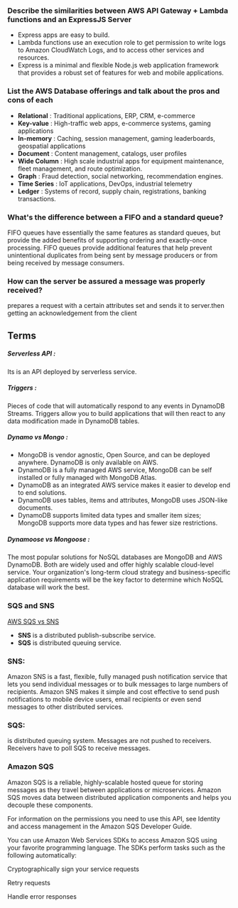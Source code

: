 
### Describe the similarities between AWS API Gateway + Lambda functions and an ExpressJS Server
* Express apps are easy to build. 
* Lambda functions use an execution role to get permission to write logs to Amazon CloudWatch Logs, and to access other services and resources.
* Express is a minimal and flexible Node.js web application framework that provides a robust set of features for web and mobile applications.
### List the AWS Database offerings and talk about the pros and cons of each
* **Relational** : Traditional applications, ERP, CRM, e-commerce
* **Key-value** : High-traffic web apps, e-commerce systems, gaming applications
* **In-memory** : Caching, session management, gaming leaderboards, geospatial applications
* **Document** : Content management, catalogs, user profiles
* **Wide Column** : High scale industrial apps for equipment maintenance, fleet management, and route optimization.
* **Graph** : Fraud detection, social networking, recommendation engines.
* **Time Series** : IoT applications, DevOps, industrial telemetry
* **Ledger** : Systems of record, supply chain, registrations, banking transactions.
### What's the difference between a FIFO and a standard queue?
FIFO queues have essentially the same features as standard queues, but provide the added benefits of supporting ordering and exactly-once processing. FIFO queues provide additional features that help prevent unintentional duplicates from being sent by message producers or from being received by message consumers.
### How can the server be assured a message was properly received?
prepares a request with a certain attributes set and sends it to server.then getting an acknowledgement from the client
## Terms
##### Serverless API :
  Its is an API deployed by serverless service.
##### Triggers :
 Pieces of code that will automatically respond to any events in DynamoDB Streams. Triggers allow you to build applications that will then react to any data modification made in DynamoDB tables.
##### Dynamo vs Mongo :
  - MongoDB is vendor agnostic, Open Source, and can be deployed anywhere. DynamoDB is only available on AWS.
  - DynamoDB is a fully managed AWS service, MongoDB can be self installed or fully managed with MongoDB Atlas.
  - DynamoDB as an integrated AWS service makes it easier to develop end to end solutions.
  - DynamoDB uses tables, items and attributes, MongoDB uses JSON-like documents.
  - DynamoDB supports limited data types and smaller item sizes; MongoDB supports more data types and has fewer size restrictions.
##### Dynamoose vs Mongoose :
The most popular solutions for NoSQL databases are MongoDB and AWS DynamoDB. Both are widely used and offer highly scalable cloud-level service. Your organization's long-term cloud strategy and business-specific application requirements will be the key factor to determine which NoSQL database will work the best.


### SQS and SNS
[AWS SQS vs SNS](https://medium.com/awesome-cloud/aws-difference-between-sqs-and-sns-61a397bf76c5)
* **SNS** is a distributed publish-subscribe service.
* **SQS** is distributed queuing service.


### SNS:
Amazon SNS is a fast, flexible, fully managed push notification service that lets you send individual messages or to bulk messages to large numbers of recipients. Amazon SNS makes it simple and cost effective to send push notifications to mobile device users, email recipients or even send messages to other distributed services.


### SQS:
is distributed queuing system. Messages are not pushed to receivers. Receivers have to poll SQS to receive messages. 


### Amazon SQS

Amazon SQS is a reliable, highly-scalable hosted queue for storing messages as they travel between applications or microservices. Amazon SQS moves data between distributed application components and helps you decouple these components.

For information on the permissions you need to use this API, see Identity and access management in the Amazon SQS Developer Guide.

You can use Amazon Web Services SDKs to access Amazon SQS using your favorite programming language. The SDKs perform tasks such as the following automatically:

Cryptographically sign your service requests

Retry requests

Handle error responses


